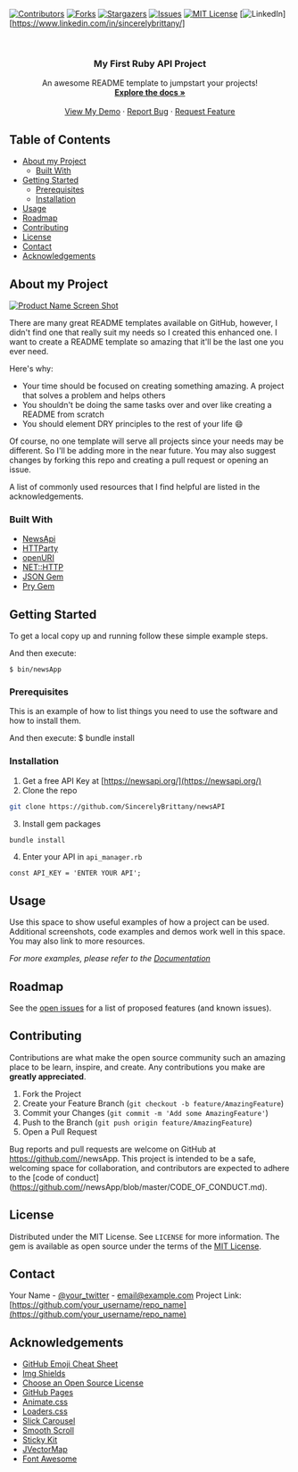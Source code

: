 
<!-- PROJECT SHIELDS -->
<!--
*** I'm using markdown "reference style" links for readability.
*** Reference links are enclosed in brackets [ ] instead of parentheses ( ).
*** See the bottom of this document for the declaration of the reference variables
*** for contributors-url, forks-url, etc. This is an optional, concise syntax you may use.
*** https://www.markdownguide.org/basic-syntax/#reference-style-links
-->
[![Contributors][contributors-shield]][contributors-url]
[![Forks][forks-shield]][forks-url]
[![Stargazers][stars-shield]][stars-url]
[![Issues][issues-shield]][issues-url]
[![MIT License][license-shield]][license-url]
[![LinkedIn][linkedin-shield]][https://www.linkedin.com/in/sincerelybrittany/]



<!-- PROJECT LOGO -->
<br />
<p align="center">
  <a href="">
    <!-- <img src="images/logo.png" alt="Logo" width="80" height="80"> -->
  </a>

  <h3 align="center">My First Ruby API Project</h3>

  <p align="center">
    An awesome README template to jumpstart your projects!
    <br />
    <a href="https://newsapi.org/docs"><strong>Explore the docs »</strong></a>
    <br />
    <br />
    <a href="https://youtu.be/2MunZJC2wrY">View My Demo</a>
    ·
    <a href="https://github.com/SincerelyBrittany/newsAPI/issues">Report Bug</a>
    ·
    <a href="https://github.com/SincerelyBrittany/newsAPI/issues">Request Feature</a>
  </p>
</p>



<!-- TABLE OF CONTENTS -->
## Table of Contents

* [About my Project](#about-my-project)
  * [Built With](#built-with)
* [Getting Started](#getting-started)
  * [Prerequisites](#prerequisites)
  * [Installation](#installation)
* [Usage](#usage)
* [Roadmap](#roadmap)
* [Contributing](#contributing)
* [License](#license)
* [Contact](#contact)
* [Acknowledgements](#acknowledgements)



<!-- ABOUT THE PROJECT -->
## About my Project

[![Product Name Screen Shot][product-screenshot]](https://example.com)



There are many great README templates available on GitHub, however, I didn't find one that really suit my needs so I created this enhanced one. I want to create a README template so amazing that it'll be the last one you ever need.

Here's why:
* Your time should be focused on creating something amazing. A project that solves a problem and helps others
* You shouldn't be doing the same tasks over and over like creating a README from scratch
* You should element DRY principles to the rest of your life :smile:

Of course, no one template will serve all projects since your needs may be different. So I'll be adding more in the near future. You may also suggest changes by forking this repo and creating a pull request or opening an issue.

A list of commonly used resources that I find helpful are listed in the acknowledgements.

### Built With

* [NewsApi](https://newsapi.org/)
* [HTTParty](https://github.com/jnunemaker/httparty)
* [openURI](https://ruby-doc.org/stdlib-2.5.1/libdoc/open-uri/rdoc/OpenURI.html)
* [NET::HTTP](https://ruby-doc.org/stdlib-2.7.0/libdoc/net/http/rdoc/Net/HTTP.html)
* [JSON Gem](https://rubygems.org/gems/json)
* [Pry Gem](https://rubygems.org/gems/pry/versions/0.10.3)


<!-- GETTING STARTED -->
## Getting Started

To get a local copy up and running follow these simple example steps.

And then execute:

    $ bin/newsApp

### Prerequisites

This is an example of how to list things you need to use the software and how to install them.

And then execute:
  $ bundle install


### Installation

1. Get a free API Key at [https://newsapi.org/](https://newsapi.org/)
2. Clone the repo
```sh
git clone https://github.com/SincerelyBrittany/newsAPI
```
3. Install gem packages
```sh
bundle install
```
4. Enter your API in `api_manager.rb`
```RB
const API_KEY = 'ENTER YOUR API';
```



<!-- USAGE EXAMPLES -->
## Usage

Use this space to show useful examples of how a project can be used. Additional screenshots, code examples and demos work well in this space. You may also link to more resources.

_For more examples, please refer to the [Documentation](https://example.com)_



<!-- ROADMAP -->
## Roadmap

See the [open issues](https://github.com/othneildrew/Best-README-Template/issues) for a list of proposed features (and known issues).



<!-- CONTRIBUTING -->
## Contributing

Contributions are what make the open source community such an amazing place to be learn, inspire, and create. Any contributions you make are **greatly appreciated**.

1. Fork the Project
2. Create your Feature Branch (`git checkout -b feature/AmazingFeature`)
3. Commit your Changes (`git commit -m 'Add some AmazingFeature'`)
4. Push to the Branch (`git push origin feature/AmazingFeature`)
5. Open a Pull Request


Bug reports and pull requests are welcome on GitHub at https://github.com/<github username>/newsApp. This project is intended to be a safe, welcoming space for collaboration, and contributors are expected to adhere to the [code of conduct](https://github.com/<github username>/newsApp/blob/master/CODE_OF_CONDUCT.md).



<!-- LICENSE -->
## License

Distributed under the MIT License. See `LICENSE` for more information.
The gem is available as open source under the terms of the [MIT License](https://opensource.org/licenses/MIT).



<!-- CONTACT -->
## Contact

Your Name - [@your_twitter](https://twitter.com/your_username) - email@example.com
Project Link: [https://github.com/your_username/repo_name](https://github.com/your_username/repo_name)



<!-- ACKNOWLEDGEMENTS -->
## Acknowledgements
* [GitHub Emoji Cheat Sheet](https://www.webpagefx.com/tools/emoji-cheat-sheet)
* [Img Shields](https://shields.io)
* [Choose an Open Source License](https://choosealicense.com)
* [GitHub Pages](https://pages.github.com)
* [Animate.css](https://daneden.github.io/animate.css)
* [Loaders.css](https://connoratherton.com/loaders)
* [Slick Carousel](https://kenwheeler.github.io/slick)
* [Smooth Scroll](https://github.com/cferdinandi/smooth-scroll)
* [Sticky Kit](http://leafo.net/sticky-kit)
* [JVectorMap](http://jvectormap.com)
* [Font Awesome](https://fontawesome.com)





<!-- MARKDOWN LINKS & IMAGES -->
<!-- https://www.markdownguide.org/basic-syntax/#reference-style-links -->
[contributors-shield]: https://img.shields.io/github/contributors/othneildrew/Best-README-Template.svg?style=flat-square
[contributors-url]: https://github.com/othneildrew/Best-README-Template/graphs/contributors
[forks-shield]: https://img.shields.io/github/forks/othneildrew/Best-README-Template.svg?style=flat-square
[forks-url]: https://github.com/othneildrew/Best-README-Template/network/members
[stars-shield]: https://img.shields.io/github/stars/othneildrew/Best-README-Template.svg?style=flat-square
[stars-url]: https://github.com/othneildrew/Best-README-Template/stargazers
[issues-shield]: https://img.shields.io/github/issues/othneildrew/Best-README-Template.svg?style=flat-square
[issues-url]: https://github.com/othneildrew/Best-README-Template/issues
[license-shield]: https://img.shields.io/github/license/othneildrew/Best-README-Template.svg?style=flat-square
[license-url]: https://github.com/othneildrew/Best-README-Template/blob/master/LICENSE.txt
[linkedin-shield]: https://img.shields.io/badge/-LinkedIn-black.svg?style=flat-square&logo=linkedin&colorB=555
[linkedin-url]: https://linkedin.com/in/othneildrew
[product-screenshot]: images/screenshot.png
